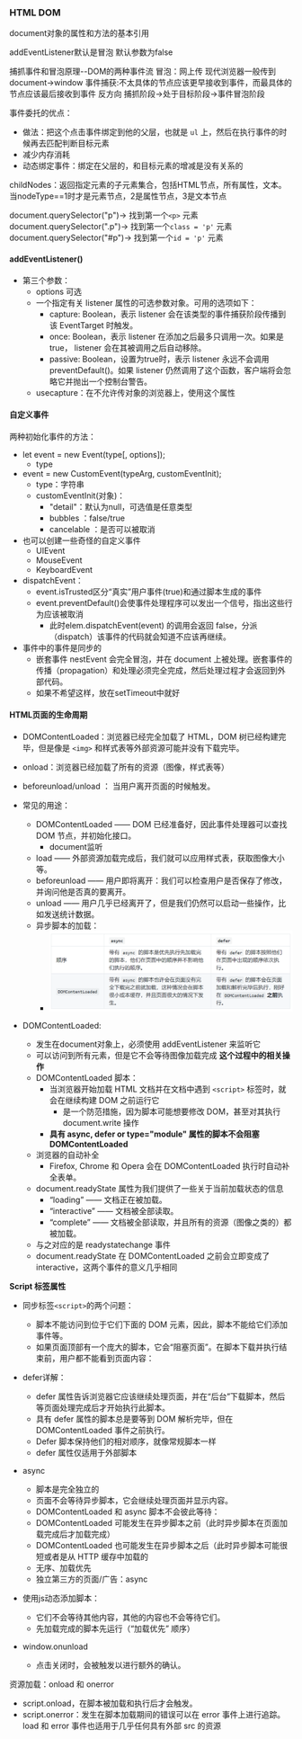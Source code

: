 ### HTML DOM
document对象的属性和方法的基本引用

addEventListener默认是冒泡 默认参数为false

捕抓事件和冒泡原理--DOM的两种事件流
冒泡：网上传  现代浏览器一般传到document->window
事件捕获:不太具体的节点应该更早接收到事件，而最具体的节点应该最后接收到事件  反方向
捕抓阶段->处于目标阶段->事件冒泡阶段

事件委托的优点：
- 做法：把这个点击事件绑定到他的父层，也就是 `ul` 上，然后在执行事件的时候再去匹配判断目标元素
- 减少内存消耗
- 动态绑定事件：绑定在父层的，和目标元素的增减是没有关系的

childNodes：返回指定元素的子元素集合，包括HTML节点，所有属性，文本。
当nodeType==1时才是元素节点，2是属性节点，3是文本节点

document.querySelector("p")-> 找到第一个`<p>` 元素
document.querySelector(".p")-> 找到第一个`class = 'p'` 元素
document.querySelector("#p")-> 找到第一个`id = 'p'` 元素

#### addEventListener()
- 第三个参数：
  - options 可选
  - 一个指定有关 listener 属性的可选参数对象。可用的选项如下：
    - capture:  Boolean，表示 listener 会在该类型的事件捕获阶段传播到该 EventTarget 时触发。
    - once:  Boolean，表示 listener 在添加之后最多只调用一次。如果是 true， listener 会在其被调用之后自动移除。
    - passive: Boolean，设置为true时，表示 listener 永远不会调用 preventDefault()。如果 listener 仍然调用了这个函数，客户端将会忽略它并抛出一个控制台警告。
  - usecapture：在不允许传对象的浏览器上，使用这个属性

#### 自定义事件
两种初始化事件的方法：
- let event = new Event(type[, options]);
  - type
- event = new CustomEvent(typeArg, customEventInit);
  - type：字符串
  - customEventInit(对象)：
    - "detail"：默认为null，可选值是任意类型
    - bubbles ：false/true
    - cancelable ：是否可以被取消
- 也可以创建一些奇怪的自定义事件
  - UIEvent
  - MouseEvent
  - KeyboardEvent 
- dispatchEvent：
  - event.isTrusted区分“真实”用户事件(true)和通过脚本生成的事件
  - event.preventDefault()会使事件处理程序可以发出一个信号，指出这些行为应该被取消
    - 此时elem.dispatchEvent(event) 的调用会返回 false，分派（dispatch）该事件的代码就会知道不应该再继续。
- 事件中的事件是同步的
  - 嵌套事件 nestEvent 会完全冒泡，并在 document 上被处理。嵌套事件的传播（propagation）和处理必须完全完成，然后处理过程才会返回到外部代码。
  - 如果不希望这样，放在setTimeout中就好


#### HTML页面的生命周期
- DOMContentLoaded：浏览器已经完全加载了 HTML，DOM 树已经构建完毕，但是像是 `<img>` 和样式表等外部资源可能并没有下载完毕。
- onload：浏览器已经加载了所有的资源（图像，样式表等）
- beforeunload/unload ： 当用户离开页面的时候触发。

- 常见的用途：
  - DOMContentLoaded ——  DOM 已经准备好，因此事件处理器可以查找 DOM 节点，并初始化接口。
    - document监听
  - load —— 外部资源加载完成后，我们就可以应用样式表，获取图像大小等。
  - beforeunload —— 用户即将离开：我们可以检查用户是否保存了修改，并询问他是否真的要离开。
  - unload —— 用户几乎已经离开了，但是我们仍然可以启动一些操作，比如发送统计数据。
  - 异步脚本的加载：
    - ![defer&asycn](img/异步加载.png)
- DOMContentLoaded:
  - 发生在document对象上，必须使用 addEventListener 来监听它
  - 可以访问到所有元素，但是它不会等待图像加载完成
  **这个过程中的相关操作**
  - DOMContentLoaded 脚本：
    - 当浏览器开始加载 HTML 文档并在文档中遇到 `<script>` 标签时，就会在继续构建 DOM 之前运行它
      - 是一个防范措施，因为脚本可能想要修改 DOM，甚至对其执行 document.write 操作
    - **具有 async, defer or type="module" 属性的脚本不会阻塞 DOMContentLoaded**
  - 浏览器的自动补全
    - Firefox, Chrome 和 Opera 会在 DOMContentLoaded 执行时自动补全表单。
  - document.readyState 属性为我们提供了一些关于当前加载状态的信息
    - “loading” —— 文档正在被加载。
    - “interactive” —— 文档被全部读取。
    - “complete” —— 文档被全部读取，并且所有的资源（图像之类的）都被加载。
  - 与之对应的是 readystatechange 事件
  - document.readyState 在 DOMContentLoaded 之前会立即变成了 interactive，这两个事件的意义几乎相同
 
**Script 标签属性**
- 同步标签`<script>`的两个问题：
  - 脚本不能访问到位于它们下面的 DOM 元素，因此，脚本不能给它们添加事件等。
  - 如果页面顶部有一个庞大的脚本，它会“阻塞页面”。在脚本下载并执行结束前，用户都不能看到页面内容：

- defer详解：
  - defer 属性告诉浏览器它应该继续处理页面，并在“后台”下载脚本，然后等页面处理完成后才开始执行此脚本。
  - 具有 defer 属性的脚本总是要等到 DOM 解析完毕，但在 DOMContentLoaded 事件之前执行。
  - Defer 脚本保持他们的相对顺序，就像常规脚本一样
  - defer 属性仅适用于外部脚本
- async
  - 脚本是完全独立的
  - 页面不会等待异步脚本，它会继续处理页面并显示内容。
  - DOMContentLoaded 和 async 脚本不会彼此等待：
  - DOMContentLoaded 可能发生在异步脚本之前（此时异步脚本在页面加载完成后才加载完成）
  - DOMContentLoaded 也可能发生在异步脚本之后（此时异步脚本可能很短或者是从 HTTP 缓存中加载的
  - 无序、加载优先
  - 独立第三方的页面/广告：async
- 使用js动态添加脚本：
  - 它们不会等待其他内容，其他的内容也不会等待它们。
  - 先加载完成的脚本先运行（“加载优先” 顺序）
- window.onunload
  - 点击关闭时，会被触发以进行额外的确认。

资源加载：onload 和 onerror
- script.onload，在脚本被加载和执行后才会触发。
- script.onerror：发生在脚本加载期间的错误可以在 error 事件上进行追踪。
load 和 error 事件也适用于几乎任何具有外部 src 的资源
